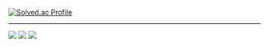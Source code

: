 [![Solved.ac Profile](http://mazassumnida.wtf/api/v2/generate_badge?boj=watergun0613)](https://solved.ac/watergun0613/)


---
<img src="http://mazandi.herokuapp.com/api?handle=watergun0613&theme=Dark"/>
<img src="http://mazandi.herokuapp.com/api?handle=yeongu3113&theme=warm"/>
<img src="http://mazandi.herokuapp.com/api?handle=bibi0218&theme=cold"/>
